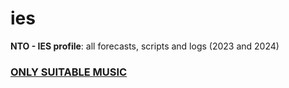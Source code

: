 # ies

**NTO - IES profile**: all forecasts, scripts and logs (2023 and 2024)

### [ONLY SUITABLE MUSIC](https://youtu.be/31XXugVOyi0)

